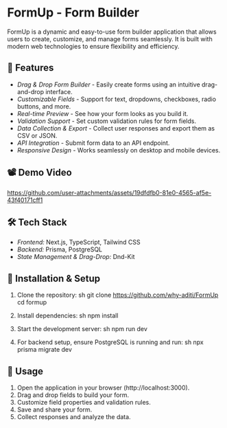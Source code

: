 # FormUp - Form Builder

FormUp is a dynamic and easy-to-use form builder application that allows users to create, customize, and manage forms seamlessly. It is built with modern web technologies to ensure flexibility and efficiency.

## 🚀 Features

- *Drag & Drop Form Builder* - Easily create forms using an intuitive drag-and-drop interface.
- *Customizable Fields* - Support for text, dropdowns, checkboxes, radio buttons, and more.
- *Real-time Preview* - See how your form looks as you build it.
- *Validation Support* - Set custom validation rules for form fields.
- *Data Collection & Export* - Collect user responses and export them as CSV or JSON.
- *API Integration* - Submit form data to an API endpoint.
- *Responsive Design* - Works seamlessly on desktop and mobile devices.

## 📽 Demo Video
  https://github.com/user-attachments/assets/19dfdfb0-81e0-4565-af5e-43f40171cff1


## 🛠 Tech Stack

- *Frontend:* Next.js, TypeScript, Tailwind CSS
- *Backend:* Prisma, PostgreSQL
- *State Management & Drag-Drop:* Dnd-Kit

## 🔧 Installation & Setup

1. Clone the repository:
   sh
   git clone https://github.com/why-aditi/FormUp
   cd formup
   
2. Install dependencies:
   sh
   npm install
   
3. Start the development server:
   sh
   npm run dev
   
4. For backend setup, ensure PostgreSQL is running and run:
   sh
   npx prisma migrate dev

## 📌 Usage

1. Open the application in your browser (http://localhost:3000).
2. Drag and drop fields to build your form.
3. Customize field properties and validation rules.
4. Save and share your form.
5. Collect responses and analyze the data.
